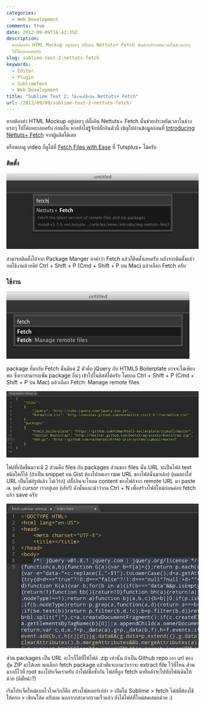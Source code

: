 ```yaml
---
categories:
  - Web Development
comments: true
date: 2012-09-09T16:42:35Z
description:
  หากต้องทำ HTML Mockup อยู่บ่อยๆ ปลั๊กอิน Nettuts+ Fetch นั้นช่วยประหยัดเวลาในช่วงแรกๆ
  ไปได้เยอะเลยครับ
slug: sublime-text-2-nettuts-fetch
keywords:
  - Editor
  - Plugin
  - SublimeText
  - Web Development
title: "Sublime Text 2: ใช้งานปลั๊กอิน Nettuts+ Fetch"
url: /2012/09/09/sublime-text-2-nettuts-fetch/
---
```


หากต้องทำ HTML Mockup อยู่บ่อยๆ ปลั๊กอิน Nettuts+ Fetch นั้นช่วยประหยัดเวลาในช่วงแรกๆ ไปได้เยอะเลยครับ ก่อนอื่น หากยังไม่รูู้จักปลั๊กอินตัวนี้ เชิญไปอ่านข้อมููลก่อนที่ [Introducing Nettuts+ Fetch](http://net.tutsplus.com/articles/news/introducing-nettuts-fetch/) จากผู้ผลิตได้เลย

หรือชอบดู video ก็ดูได้ที่ [Fetch Files with Ease](https://tutsplus.com/lesson/fetch-files-with-ease/) ที่ Tutsplus+ ได้ครับ

### ติดตั้ง

![install-nettuts-fetch](images/8506229417_48ec338571_o.png)

สามารถติดตั้งได้จาก Package Manger หาคำว่า Fetch แล้วก็ติดตั้งเลยครับ หลังจากติดตั้งแล้วกดใช้งานด้วยคีย์ Ctrl + Shift + P (Cmd + Shift + P บน Mac) แล้วเลือก Fetch ครับ

### ใช้งาน

![using-fetch](images/8507342672_f6d71e2376_o.png)

package ที่มากับ Fetch นั้นมีแค่ 2 ตัวคือ jQuery กับ HTML5 Boilerplate อาจจะไม่เพียงพอ ซึ่งเราสามารถเพิ่ม package อื่นๆ เข้าไปในลิสต์ได้ครับ โดยกด Ctrl + Shift + P (Cmd + Shift + P บน Mac) แล้วเลือก Fetch: Manage remote files

![manage-remote-files](images/8506234847_6d5d504ed6_z.jpg)

ไฟล์ที่เปิดขึ้นมาจะมี 2 ส่วนคือ files กับ packages ส่วนของ files นั้น URL จะเป็นไฟล์ text ชนิดใดก็ได้ (ถ้าเป็น snippet บน Gist ต้องไปกดเอา raw URL ของไฟล์นั้นมาเด้อ) (ผมลองใส่ URL เป็นไฟล์รูปแล้ว ไม่เวิร์ก) ปลั๊กอินจะโหลด content ของไฟล์จาก remote URL มา paste ณ จุดที่ cursor เราอยู่เลย (เฮ้ย!) ดังนั้นแนะนำว่ากด Ctrl + N เพื่อสร้างไฟล์ใหม่ก่อนค่อย fetch แล้ว save ครับ

![file-fetched](images/8506239899_2ace529034_z.jpg)

ส่วน packages เป็น URL อะไรก็ได้ที่ให้ไฟล์ .zip เท่านั้น ถ้าเป็น Github repo เอา url ของปุ่ม ZIP มาได้เลย พอเลือก fetch package แล้วมันจะถามว่าเราจะ extract file ไว้ที่ไหน ส่วนมากก็ไว้ที่ root ของโปรเจ็คเราครับ ถ้าไฟล์ชื่อซ้ำกัน ไฟล์ที่ถูก fetch มาทีหลังจะไปทับไฟล์เดิมให้ด้วย (ดีมั้ยน่ะ?)

เริ่มโปรเจ็คใหม่แบบไวไวควิกก็คือ สร้างโฟลเดอร์เปล่า > เปิดใน Sublime > fetch ไฟล์ที่ต้องใช้ให้ครบ > เขียนโค้ด ครับผม นอกจากสะดวกรวดเร็วแล้ว ยังได้ไฟล์ที่ใหม่สดเสมอด้วย :)
